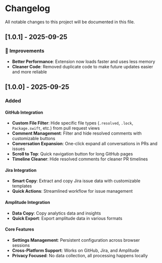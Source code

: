 # Changelog

All notable changes to this project will be documented in this file.

## [1.0.1] - 2025-09-25

### 🔧 **Improvements**
- **Better Performance**: Extension now loads faster and uses less memory
- **Cleaner Code**: Removed duplicate code to make future updates easier and more reliable

## [1.0.0] - 2025-09-25

### Added

#### GitHub Integration
- **Custom File Filter**: Hide specific file types (`.resolved`, `.lock`, `Package.swift`, etc.) from pull request views
- **Comment Management**: Filter and hide resolved comments with customizable buttons
- **Conversation Expansion**: One-click expand all conversations in PRs and issues
- **Scroll to Top**: Quick navigation button for long GitHub pages
- **Timeline Cleaner**: Hide resolved comments for cleaner PR timelines

#### Jira Integration
- **Smart Copy**: Extract and copy Jira issue data with customizable templates
- **Quick Actions**: Streamlined workflow for issue management

#### Amplitude Integration
- **Data Copy**: Copy analytics data and insights
- **Quick Export**: Export amplitude data in various formats

#### Core Features
- **Settings Management**: Persistent configuration across browser sessions
- **Cross-Platform Support**: Works on GitHub, Jira, and Amplitude
- **Privacy Focused**: No data collection, all processing happens locally

